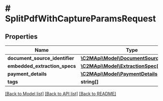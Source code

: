 # # SplitPdfWithCaptureParamsRequest

## Properties

Name | Type | Description | Notes
------------ | ------------- | ------------- | -------------
**document_source_identifier** | [**\C2MApi\Model\DocumentSourceIdentifier**](DocumentSourceIdentifier.md) |  |
**embedded_extraction_specs** | [**\C2MApi\Model\ExtractionSpec[]**](ExtractionSpec.md) |  |
**payment_details** | [**\C2MApi\Model\PaymentDetails**](PaymentDetails.md) |  |
**tags** | **string[]** |  | [optional]

[[Back to Model list]](../../README.md#models) [[Back to API list]](../../README.md#endpoints) [[Back to README]](../../README.md)
